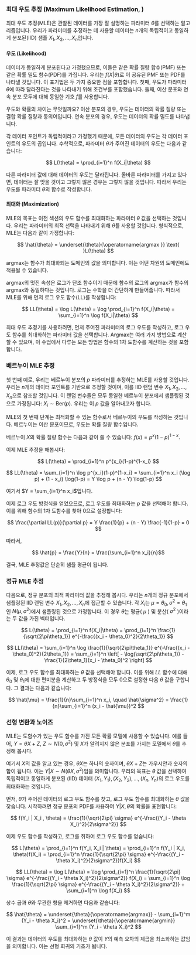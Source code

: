 ### 최대 우도 추정 (Maximum Likelihood Estimation, )

최대 우도 추정(MLE)은 관찰된 데이터를 가장 잘 설명하는 파라미터 $\theta$를 선택하는 알고리즘입니다. 우리가 파라미터를 추정하는 데 사용할 데이터는 $n$개의 독립적이고 동일하게 분포된(IID) 샘플 $X_1, X_2, \dots, X_n$입니다.

#### 우도 (Likelihood)

데이터가 동일하게 분포된다고 가정했으므로, 이들은 같은 확률 질량 함수(PMF) 또는 같은 확률 밀도 함수(PDF)를 가집니다. 우리는 $f(X|\theta)$로 이 공유된 PMF 또는 PDF를 나타낼 것입니다. 이 표기법은 두 가지 중요한 점을 포함합니다. 첫째, 우도가 파라미터 $\theta$에 따라 달라진다는 것을 나타내기 위해 조건부를 포함했습니다. 둘째, 이산 분포와 연속 분포 모두에 대해 동일한 기호 $f$를 사용합니다.

우도와 확률의 차이는 무엇일까요? 이산 분포의 경우, 우도는 데이터의 확률 질량 또는 결합 확률 질량과 동의어입니다. 연속 분포의 경우, 우도는 데이터의 확률 밀도를 나타냅니다.

각 데이터 포인트가 독립적이라고 가정했기 때문에, 모든 데이터의 우도는 각 데이터 포인트의 우도의 곱입니다. 수학적으로, 파라미터 $\theta$가 주어진 데이터의 우도는 다음과 같습니다:

$$
L(\theta) = \prod_{i=1}^n f(X_i|\theta)
$$

다른 파라미터 값에 대해 데이터의 우도는 달라집니다. 올바른 파라미터를 가지고 있다면, 데이터는 잘 맞을 것이고 그렇지 않은 경우는 그렇지 않을 것입니다. 따라서 우리는 우도를 파라미터 $\theta$의 함수로 작성합니다.

#### 최대화 (Maximization)

MLE의 목표는 이전 섹션의 우도 함수를 최대화하는 파라미터 $\theta$ 값을 선택하는 것입니다. 우리는 파라미터의 최적 선택을 나타내기 위해 $\hat{\theta}$를 사용할 것입니다. 형식적으로, MLE는 다음과 같이 가정합니다:

$$
\hat{\theta} = \underset{\theta}{\operatorname{argmax }} \text{ }L(\theta)
$$

argmax는 함수가 최대화되는 도메인의 값을 의미합니다. 이는 어떤 차원의 도메인에도 적용될 수 있습니다.

argmax의 멋진 속성은 로그가 단조 함수이기 때문에 함수의 로그의 argmax가 함수의 argmax와 동일하다는 것입니다. 로그는 수학을 더 간단하게 만들어줍니다. 따라서 MLE를 위해 먼저 로그 우도 함수(LL)를 작성합니다:

$$
LL(\theta) = \log L(\theta) = \log \prod_{i=1}^n f(X_i|\theta) = \sum_{i=1}^n \log f(X_i|\theta)
$$

최대 우도 추정기를 사용하려면, 먼저 주어진 파라미터의 로그 우도를 작성하고, 로그 우도 함수를 최대화하는 파라미터 값을 선택합니다. Argmax는 여러 가지 방법으로 계산할 수 있으며, 이 수업에서 다루는 모든 방법은 함수의 1차 도함수를 계산하는 것을 포함합니다.

### 베르누이 MLE 추정

첫 번째 예로, 우리는 베르누이 분포의 $p$ 파라미터를 추정하는 MLE를 사용할 것입니다. 우리는 $n$개의 데이터 포인트를 기반으로 추정할 것이며, 이를 IID 랜덤 변수 $X_1, X_2, \dots, X_n$으로 참조할 것입니다. 이 랜덤 변수들은 모두 동일한 베르누이 분포에서 샘플링된 것으로 가정됩니다: $X_i \sim \text{Ber}(p)$. 우리는 이 $p$ 값을 알아내고자 합니다.

MLE의 첫 번째 단계는 최적화할 수 있는 함수로서 베르누이의 우도를 작성하는 것입니다. 베르누이는 이산 분포이므로, 우도는 확률 질량 함수입니다.

베르누이 $X$의 확률 질량 함수는 다음과 같이 쓸 수 있습니다: $f(x) = p^x(1-p)^{1-x}$.

이제 MLE 추정을 해봅시다:

$$
L(\theta) = \prod_{i=1}^n p^{x_i}(1-p)^{1-x_i}
$$

$$
LL(\theta) = \sum_{i=1}^n \log p^{x_i}(1-p)^{1-x_i} = \sum_{i=1}^n x_i (\log p) + (1 - x_i) \log(1-p) = Y \log p + (n - Y) \log(1-p)
$$

여기서 $Y = \sum_{i=1}^n x_i$입니다.

이제 로그 우도 방정식을 얻었으므로, 로그 우도를 최대화하는 $p$ 값을 선택해야 합니다. 이를 위해 함수의 1차 도함수를 찾아 0으로 설정합니다:

$$
\frac{\partial LL(p)}{\partial p} = Y \frac{1}{p} + (n - Y) \frac{-1}{1-p} = 0
$$

따라서,

$$
\hat{p} = \frac{Y}{n} = \frac{\sum_{i=1}^n x_i}{n}$$

결국, MLE 추정값은 단순히 샘플 평균이 됩니다.

### 정규 MLE 추정

다음으로, 정규 분포의 최적 파라미터 값을 추정해 봅시다. 우리는 $n$개의 정규 분포에서 샘플링된 IID 랜덤 변수 $X_1, X_2, \dots, X_n$에 접근할 수 있습니다. 각 $X_i$는 $\mu = \theta_0, \sigma^2 = \theta_1$ 인 $N(\mu, \sigma^2)$에서 샘플링된 것으로 가정합니다. 이 경우 $\theta$는 평균( $\mu$ ) 및 분산( $\sigma^2$ )이라는 두 값을 가진 벡터입니다.

$$
L(\theta) = \prod_{i=1}^n f(X_i|\theta) = \prod_{i=1}^n \frac{1}{\sqrt{2\pi\theta_1}} e^{-\frac{(x_i - \theta_0)^2}{2\theta_1}}
$$

$$
LL(\theta) = \sum_{i=1}^n \log \frac{1}{\sqrt{2\pi\theta_1}} e^{-\frac{(x_i - \theta_0)^2}{2\theta_1}} = \sum_{i=1}^n \left[ - \log(\sqrt{2\pi\theta_1}) - \frac{1}{2\theta_1}(x_i - \theta_0)^2 \right]
$$

이제, 로그 우도 함수를 최대화하는 $\theta$ 값을 선택해야 합니다. 이를 위해 $LL$ 함수에 대해 $\theta_0$ 및 $\theta_1$에 대한 편미분을 계산하고 두 방정식을 모두 0으로 설정한 다음 $\theta$ 값을 구합니다. 그 결과는 다음과 같습니다:

$$
\hat{\mu} = \frac{1}{n}\sum_{i=1}^n x_i, \quad \hat{\sigma^2} = \frac{1}{n}\sum_{i=1}^n (x_i - \hat{\mu})^2
$$

### 선형 변환과 노이즈

MLE는 도함수가 있는 우도 함수를 가진 모든 확률 모델에 사용할 수 있습니다. 예를 들어, $Y = \theta X + Z$, $Z \sim N(0, \sigma^2)$ 및 $X$가 알려지지 않은 분포를 가지는 모델에서 $\theta$를 추정해 봅시다.

여기서 $X$의 값을 알고 있는 경우, $\theta X$는 하나의 숫자이며, $\theta X + Z$는 가우시안과 숫자의 합이 됩니다. 이는 $Y|X \sim N(\theta X, \sigma^2)$임을 의미합니다. 우리의 목표는 $\theta$ 값을 선택하여 독립적이고 동일하게 분포된 (IID) 데이터 $(X_1, Y_1), (X_2, Y_2), \dots, (X_n, Y_n)$의 로그 우도를 최대화하는 것입니다.

먼저, $\theta$가 주어진 데이터의 로그 우도 함수를 찾고, 로그 우도 함수를 최대화하는 $\theta$ 값을 찾습니다. 시작하려면 정규 분포의 PDF를 사용하여 $Y|X, \theta$의 확률을 표현합니다:

$$
f(Y_i | X_i , \theta) = \frac{1}{\sqrt{2\pi} \sigma} e^{-\frac{(Y_i - \theta X_i)^2}{2\sigma^2}}
$$

이제 우도 함수를 작성하고, 로그를 취하여 로그 우도 함수를 얻습니다:

$$
L(\theta) = \prod_{i=1}^n f(Y_i, X_i | \theta) = \prod_{i=1}^n f(Y_i | X_i, \theta)f(X_i) = \prod_{i=1}^n \frac{1}{\sqrt{2\pi} \sigma} e^{-\frac{(Y_i - \theta X_i)^2}{2\sigma^2}}f(X_i)
$$

$$
LL(\theta) = \log L(\theta) = \log \prod_{i=1}^n \frac{1}{\sqrt{2\pi} \sigma} e^{-\frac{(Y_i - \theta X_i)^2}{2\sigma^2}} f(X_i) = \sum_{i=1}^n \log \frac{1}{\sqrt{2\pi} \sigma} e^{-\frac{(Y_i - \theta X_i)^2}{2\sigma^2}} + \sum_{i=1}^n \log f(X_i)
$$

상수 곱과 $\theta$와 무관한 항을 제거하면 다음과 같습니다:

$$
\hat{\theta} = \underset{\theta}{\operatorname{argmax}}  - \sum_{i=1}^m (Y_i - \theta X_i)^2 = \underset{\theta}{\operatorname{argmin}}  \sum_{i=1}^m (Y_i - \theta X_i)^2
$$

이 결과는 데이터의 우도를 최대화하는 $\theta$ 값이 $Y$의 예측 오차의 제곱을 최소화하는 값임을 의미합니다. 이는 선형 회귀의 기초가 됩니다.
